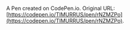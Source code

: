 # 

A Pen created on CodePen.io. Original URL: [https://codepen.io/TIMURRUS/pen/rNZMZPo](https://codepen.io/TIMURRUS/pen/rNZMZPo).

